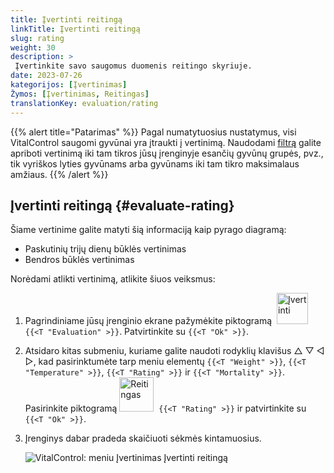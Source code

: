 ```yaml
---
title: Įvertinti reitingą
linkTitle: Įvertinti reitingą
slug: rating
weight: 30
description: >
 Įvertinkite savo saugomus duomenis reitingo skyriuje.
date: 2023-07-26
kategorijos: [Įvertinimas]
Žymos: [Įvertinimas, Reitingas]
translationKey: evaluation/rating
---
```

{{% alert title="Patarimas" %}}
Pagal numatytuosius nustatymus, visi VitalControl saugomi gyvūnai yra įtraukti į vertinimą. Naudodami [filtrą](../../filter/) galite apriboti vertinimą iki tam tikros jūsų įrenginyje esančių gyvūnų grupės, pvz., tik vyriškos lyties gyvūnams arba gyvūnams iki tam tikro maksimalaus amžiaus.
{{% /alert %}}

## Įvertinti reitingą {#evaluate-rating}

Šiame vertinime galite matyti šią informaciją kaip pyrago diagramą:
- Paskutinių trijų dienų būklės vertinimas
- Bendros būklės vertinimas

Norėdami atlikti vertinimą, atlikite šiuos veiksmus:

1. Pagrindiniame jūsų įrenginio ekrane pažymėkite piktogramą &nbsp;<img src="/icons/main/evaluation.svg" width="50" align="bottom" alt="Įvertinti" />&nbsp; `{{<T "Evaluation" >}}`. Patvirtinkite su `{{<T "Ok" >}}`.

2. Atsidaro kitas submeniu, kuriame galite naudoti rodyklių klavišus △ ▽ ◁ ▷, kad pasirinktumėte tarp meniu elementų `{{<T "Weight" >}}`, `{{<T "Temperature" >}}`, `{{<T "Rating" >}}` ir `{{<T "Mortality" >}}`. Pasirinkite piktogramą <img src="/icons/evaluation/rating.svg" width="55" align="bottom" alt="Reitingas" />&nbsp; `{{<T "Rating" >}}` ir patvirtinkite su `{{<T "Ok" >}}`.

3. Įrenginys dabar pradeda skaičiuoti sėkmės kintamuosius.

   ![VitalControl: meniu Įvertinimas Įvertinti reitingą](../images/rating.png "Įvertinti reitingą")

